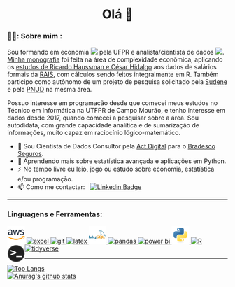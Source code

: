 <h1 align="center">Olá 👋</h1>

### 👨‍💻: Sobre mim :

Sou formando em economia <img src="https://media2.giphy.com/media/iP1qEUE7VKhLq/giphy.gif" width="30"> pela UFPR e analista/cientista de dados <img src="https://media.giphy.com/media/WUlplcMpOCEmTGBtBW/giphy.gif" width="30">. [Minha monografia](https://acervodigital.ufpr.br/handle/1884/79588) foi feita na área de complexidade econômica, aplicando os [estudos de Ricardo Haussman e César Hidalgo](https://atlas.cid.harvard.edu/) aos dados de salários formais da [RAIS](http://www.rais.gov.br/sitio/index.jsf), com cálculos sendo feitos integralmente em R. Também participo como autônomo de um projeto de pesquisa solicitado pela [Sudene](https://www.gov.br/sudene/pt-br) e pela [PNUD](https://www.undp.org/pt/brazil) na mesma área. 

Possuo interesse em programação desde que comecei meus estudos no Técnico em Informática na UTFPR de Campo Mourão, e tenho interesse em dados desde 2017, quando comecei a pesquisar sobre a área. Sou autodidata, com grande capacidade analítica e de sumarização de informações, muito capaz em raciocínio lógico-matemático. 

- 🔭 Sou Cientista de Dados Consultor pela [Act Digital](https://actdigital.com/pt/) para o [Bradesco Seguros](https://www.bradescoseguros.com.br/clientes).
- 🌱 Aprendendo mais sobre estatística avançada e aplicações em Python.
- ⚡ No tempo livre eu leio, jogo ou estudo sobre economia, estatística e/ou programação.
- 📫 Como me contactar: &nbsp; [![Linkedin Badge](https://img.shields.io/badge/-Arthur%20Pavezzi-blue?style=flat&logo=Linkedin&logoColor=white)](https://www.linkedin.com/in/arthur-pavezzi)

---
<h3 align="left">Linguagens e Ferramentas:</h3>
<p align="left"> 
  <a href="https://aws.amazon.com" target="_blank" rel="noreferrer"> <img src="https://raw.githubusercontent.com/devicons/devicon/master/icons/amazonwebservices/amazonwebservices-original-wordmark.svg" title="AWS" alt="aws" width="40" height="40"/> </a>
  <a href="https://www.microsoft.com/pt-br/microsoft-365/excel" target="_blank" rel="noreferrer"> <img src="https://upload.wikimedia.org/wikipedia/commons/thumb/3/34/Microsoft_Office_Excel_%282019%E2%80%93present%29.svg/2203px-Microsoft_Office_Excel_%282019%E2%80%93present%29.svg.png" title="Excel" alt="excel" width="40" height="40"/> </a>
  <a href="https://git-scm.com/" target="_blank" rel="noreferrer"> <img src="https://www.vectorlogo.zone/logos/git-scm/git-scm-icon.svg" title="Git" alt="git" width="40" height="40"/> </a>
  <a href="https://www.latex-project.org/" target="_blank" rel="noreferrer"> <img src="https://upload.wikimedia.org/wikipedia/commons/thumb/6/68/TeX_logo.svg/2560px-TeX_logo.svg.png" title="LaTeX" alt="latex" width="40"/> </a>
  <a href="https://www.mysql.com/" target="_blank" rel="noreferrer"> <img src="https://raw.githubusercontent.com/devicons/devicon/master/icons/mysql/mysql-original-wordmark.svg" title="MySQL" alt="mysql" width="40" height="40"/> </a>
  <a href="https://pandas.pydata.org/" target="_blank" rel="noreferrer"> <img src="https://pandas.pydata.org/static/img/pandas_mark.svg" title="Pandas" alt="pandas" width="40" height="40"/> </a>
  <a href="https://powerbi.microsoft.com/pt-br/" target="_blank" rel="noreferrer"> <img src="https://upload.wikimedia.org/wikipedia/commons/thumb/c/cf/New_Power_BI_Logo.svg/630px-New_Power_BI_Logo.svg.png" title="Power BI" alt="power bi" width="40" height="40"?/> </a>
  <a href="https://www.python.org" target="_blank" rel="noreferrer"> <img src="https://raw.githubusercontent.com/devicons/devicon/master/icons/python/python-original.svg" title="Python" alt="python" width="40" height="40"/> </a>
  <a href="https://www.r-project.org/" target="_blank" rel="noreferrer"> <img src="https://docs.microsoft.com/pt-br/azure/architecture/data-guide/images/logo_r.svg" title="R" alt="R" width="40" height="40"/> </a> 
  <a href="https://tidyverse.tidyverse.org/index.html" target="_blank" rel="noreferrer"> <img src="https://tidyverse.tidyverse.org/articles/tidyverse-logo.png" title="Tidyverse" alt="tidyverse" width="40" height="40"/> </a> 
  <img align="left" title="Terminal" alt="cmd" width="40" height="40" src="https://raw.githubusercontent.com/github/explore/80688e429a7d4ef2fca1e82350fe8e3517d3494d/topics/terminal/terminal.png"/>
</p>

---

[![Top Langs](https://github-readme-stats.vercel.app/api/top-langs/?username=ArthurPavezzi&layout=compact&langs_count=6&theme=dark)](https://github.com/anuraghazra/github-readme-stats)
<br/>
[![Anurag's github stats](https://github-readme-stats.vercel.app/api?username=ArthurPavezzi&show_icons=true&theme=dark)](https://github.com/anuraghazra/github-readme-stats)
<br/>

